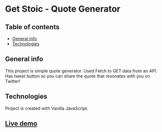 # Get Stoic - Quote Generator

## Table of contents

- [General info](#general-info)
- [Technologies](#technologies)

## General info

This project is simple quote generator. Used Fetch to GET data from an API. Has tweet button so you can share the quote that resonates with you on Twitter!

## Technologies

Project is created with Vanilla JavaScript.

## [Live demo](https://dereakif.github.io/simplenote-app/)

